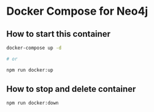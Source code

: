 # Docker Compose for Neo4j

## How to start this container

```bash
docker-compose up -d

# or

npm run docker:up
```

## How to stop and delete container

```bash
npm run docker:down
```
